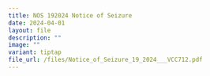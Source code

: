 ```yaml
---
title: NOS 192024 Notice of Seizure
date: 2024-04-01
layout: file
description: ""
image: ""
variant: tiptap
file_url: /files/Notice_of_Seizure_19_2024___VCC712.pdf
---
```

